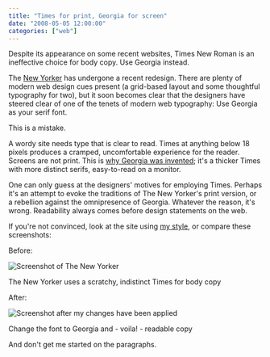 ```yaml
---
title: "Times for print, Georgia for screen"
date: "2008-05-05 12:00:00"
categories: ["web"]
---
```



Despite its appearance on some recent websites, Times New Roman is an ineffective choice for body copy. Use Georgia instead.

The [New Yorker](https://newyorker.com) has undergone a recent redesign. There are plenty of modern web design cues present (a grid-based layout and some thoughtful typography for two), but it soon becomes clear that the designers have steered clear of one of the tenets of modern web typography: Use Georgia as your serif font.

This is a mistake.

A wordy site needs type that is clear to read. Times at anything below 18 pixels produces a cramped, uncomfortable experience for the reader. Screens are not print. This is [why Georgia was invented](https://www.will-harris.com/verdana-georgia.htm); it's a thicker Times with more distinct serifs, easy-to-read on a monitor.

One can only guess at the designers' motives for employing Times. Perhaps it's an attempt to evoke the traditions of The New Yorker's print version, or a rebellion against the omnipresence of Georgia. Whatever the reason, it's wrong. Readability always comes before design statements on the web.

If you're not convinced, look at the site using [my style](https://userstyles.org/styles/6815), or compare these screenshots:

Before:

<img src="https://farm3.static.flickr.com/2068/2475840215_b526132c42.jpg?v=0" alt="Screenshot of The New Yorker">

<p class="figcaption">The New Yorker uses a scratchy, indistinct Times for body copy</p>

After:

<img src="https://farm3.static.flickr.com/2351/2475840179_97b768394c.jpg?v=0" alt="Screenshot after my changes have been applied">

<p class="figcaption">Change the font to Georgia and - voila! - readable copy</p>

And don't get me started on the paragraphs.
